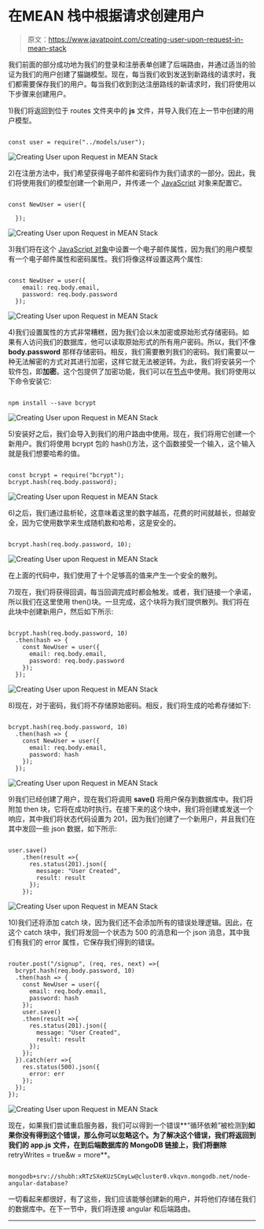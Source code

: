 # 在MEAN 栈中根据请求创建用户

> 原文：<https://www.javatpoint.com/creating-user-upon-request-in-mean-stack>

我们前面的部分成功地为我们的登录和注册表单创建了后端路由，并通过适当的验证为我们的用户创建了猫鼬模型。现在，每当我们收到发送到新路线的请求时，我们都需要保存我们的用户。每当我们收到到达注册路线的新请求时，我们将使用以下步骤来创建用户。

1)我们将返回到位于 routes 文件夹中的 **js** 文件，并导入我们在上一节中创建的用户模型。

```

const user = require("../models/user");

```

![Creating User upon Request in MEAN Stack](img/9b0782d9c62f422e8252fbea20b67f10.png)

2)在注册方法中，我们希望获得电子邮件和密码作为我们请求的一部分。因此，我们将使用我们的模型创建一个新用户，并传递一个 [JavaScript](https://www.javatpoint.com/javascript-tutorial) 对象来配置它。

```

const NewUser = user({

  });

```

![Creating User upon Request in MEAN Stack](img/1afa8c62bc23e3084f472f197719a526.png)

3)我们将在这个 [JavaScript 对象](https://www.javatpoint.com/javascript-objects)中设置一个电子邮件属性，因为我们的用户模型有一个电子邮件属性和密码属性。我们将像这样设置这两个属性:

```

const NewUser = user({
    email: req.body.email,
    password: req.body.password
  });

```

![Creating User upon Request in MEAN Stack](img/9c8306371969976ed5dc2d0f9554a823.png)

4)我们设置属性的方式非常糟糕，因为我们会以未加密或原始形式存储密码。如果有人访问我们的数据库，他可以读取原始形式的所有用户密码。所以，我们不像 **body.password** 那样存储密码。相反，我们需要散列我们的密码。我们需要以一种无法解密的方式对其进行加密，这样它就无法被逆转。为此，我们将安装另一个软件包，即**加密**。这个包提供了加密功能，我们可以在[节点](https://www.javatpoint.com/nodejs-tutorial)中使用。我们将使用以下命令安装它:

```

npm install --save bcrypt

```

![Creating User upon Request in MEAN Stack](img/3011f52a40ee83709d3d73db0f62d4c9.png)

5)安装好之后，我们会导入到我们的用户路由中使用。现在，我们将用它创建一个新用户。我们将使用 bcrypt 包的 hash()方法，这个函数接受一个输入，这个输入就是我们想要哈希的值。

```

const bcrypt = require("bcrypt"); 
bcrypt.hash(req.body.password);

```

![Creating User upon Request in MEAN Stack](img/1f2f22275a76fc36fa7f35316eea310e.png)

6)之后，我们通过盐析轮，这意味着这里的数字越高，花费的时间就越长，但越安全，因为它使用数学来生成随机数和哈希，这是安全的。

```

bcrypt.hash(req.body.password, 10);

```

![Creating User upon Request in MEAN Stack](img/10a94253f00760354ce478da286b7e36.png)

在上面的代码中，我们使用了十个足够高的值来产生一个安全的散列。

7)现在，我们将获得回调，每当回调完成时都会触发。或者，我们链接一个承诺，所以我们在这里使用 then()块。一旦完成，这个块将为我们提供散列。我们将在此块中创建新用户，然后如下所示:

```

bcrypt.hash(req.body.password, 10)
  .then(hash => {
    const NewUser = user({
      email: req.body.email,
      password: req.body.password
    });
  });

```

![Creating User upon Request in MEAN Stack](img/d7b55d88633145c290e4d6727b8ada1e.png)

8)现在，对于密码，我们将不存储原始密码。相反，我们将生成的哈希存储如下:

```

bcrypt.hash(req.body.password, 10)
  .then(hash => {
    const NewUser = user({
      email: req.body.email,
      password: hash
    });
  });

```

![Creating User upon Request in MEAN Stack](img/2f0fd6d15e7a71cec1b8f9e3e8da166e.png)

9)我们已经创建了用户，现在我们将调用 **save()** 将用户保存到数据库中。我们将附加 then 块，它将在成功时执行。在接下来的这个块中，我们将创建或发送一个响应，其中我们将状态代码设置为 201，因为我们创建了一个新用户，并且我们在其中发回一些 json 数据，如下所示:

```

user.save()
    .then(result =>{
      res.status(201).json({
        message: "User Created",
        result: result
      });
    });

```

![Creating User upon Request in MEAN Stack](img/23332a7b822c1c2323ad4cc1cba5ad72.png)

10)我们还将添加 catch 块，因为我们还不会添加所有的错误处理逻辑。因此，在这个 catch 块中，我们将发回一个状态为 500 的消息和一个 json 消息，其中我们有我们的 error 属性，它保存我们得到的错误。

```

router.post("/signup", (req, res, next) =>{
  bcrypt.hash(req.body.password, 10)
  .then(hash => {
    const NewUser = user({
      email: req.body.email,
      password: hash
    });
    user.save()
    .then(result =>{
      res.status(201).json({
        message: "User Created",
        result: result
      });
    });
  }).catch(err =>{
    res.status(500).json({
      error: err
    });
  });
});

```

![Creating User upon Request in MEAN Stack](img/6451d52a4bba1712d664fadf3d50e4f5.png)

现在，如果我们尝试重启服务器，我们可以得到一个错误**“循环依赖”被检测到**如果你没有得到这个错误，那么你可以忽略这个。为了解决这个错误，我们将返回到我们的 **app.js** 文件，在到后端数据库的 MongoDB 链接上，我们将删除**retryWrites = true&w = more**。

```

mongodb+srv://shubh:xRTzSXeKUzSCmyLw@cluster0.vkqvn.mongodb.net/node-angular-database?

```

一切看起来都很好，有了这些，我们应该能够创建新的用户，并将他们存储在我们的数据库中。在下一节中，我们将连接 angular 和后端路由。

* * *